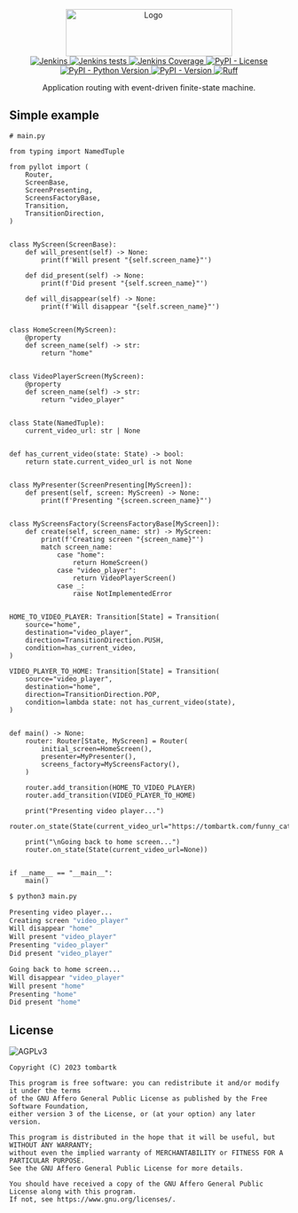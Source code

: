 <style>
.md-content__inner > h1:nth-child(1) {
  display: none;
}
</style>

<div align="center">
  <a href="https://github.com/tom-bartk/pyllot">
    <img src="https://pyllot.tombartk.com/images/logo-dark.png" alt="Logo" width="300" height="85">
  </a>

<div align="center">
<a href="https://jenkins.tombartk.com/job/pyllot/">
  <img alt="Jenkins" src="https://img.shields.io/jenkins/build?jobUrl=https%3A%2F%2Fjenkins.tombartk.com%2Fjob%2Fpyllot">
</a>
<a href="https://jenkins.tombartk.com/job/pyllot/lastCompletedBuild/testReport/">
  <img alt="Jenkins tests" src="https://img.shields.io/jenkins/tests?jobUrl=https%3A%2F%2Fjenkins.tombartk.com%2Fjob%2Fpyllot">
</a>
<a href="https://jenkins.tombartk.com/job/pyllot/lastCompletedBuild/coverage/">
  <img alt="Jenkins Coverage" src="https://img.shields.io/jenkins/coverage/apiv4?jobUrl=https%3A%2F%2Fjenkins.tombartk.com%2Fjob%2Fpyllot%2F">
</a>
<a href="https://www.gnu.org/licenses/agpl-3.0.en.html">
  <img alt="PyPI - License" src="https://img.shields.io/pypi/l/pyllot">
</a>
<a href="https://pypi.org/project/pyllot/">
  <img alt="PyPI - Python Version" src="https://img.shields.io/pypi/pyversions/pyllot">
</a>
<a href="https://pypi.org/project/pyllot/">
  <img alt="PyPI - Version" src="https://img.shields.io/pypi/v/pyllot">
</a>
<a href="https://github.com/astral-sh/ruff"><img src="https://img.shields.io/endpoint?url=https://raw.githubusercontent.com/astral-sh/ruff/main/assets/badge/v2.json" alt="Ruff" style="max-width:100%;"></a>
</div>

  <p align="center">
    Application routing with event-driven finite-state machine.
    <br />
  </p>
</div>

## Simple example

```python3
# main.py

from typing import NamedTuple

from pyllot import (
    Router,
    ScreenBase,
    ScreenPresenting,
    ScreensFactoryBase,
    Transition,
    TransitionDirection,
)


class MyScreen(ScreenBase):
    def will_present(self) -> None:
        print(f'Will present "{self.screen_name}"')

    def did_present(self) -> None:
        print(f'Did present "{self.screen_name}"')

    def will_disappear(self) -> None:
        print(f'Will disappear "{self.screen_name}"')


class HomeScreen(MyScreen):
    @property
    def screen_name(self) -> str:
        return "home"


class VideoPlayerScreen(MyScreen):
    @property
    def screen_name(self) -> str:
        return "video_player"


class State(NamedTuple):
    current_video_url: str | None


def has_current_video(state: State) -> bool:
    return state.current_video_url is not None


class MyPresenter(ScreenPresenting[MyScreen]):
    def present(self, screen: MyScreen) -> None:
        print(f'Presenting "{screen.screen_name}"')


class MyScreensFactory(ScreensFactoryBase[MyScreen]):
    def create(self, screen_name: str) -> MyScreen:
        print(f'Creating screen "{screen_name}"')
        match screen_name:
            case "home":
                return HomeScreen()
            case "video_player":
                return VideoPlayerScreen()
            case _:
                raise NotImplementedError


HOME_TO_VIDEO_PLAYER: Transition[State] = Transition(
    source="home",
    destination="video_player",
    direction=TransitionDirection.PUSH,
    condition=has_current_video,
)

VIDEO_PLAYER_TO_HOME: Transition[State] = Transition(
    source="video_player",
    destination="home",
    direction=TransitionDirection.POP,
    condition=lambda state: not has_current_video(state),
)


def main() -> None:
    router: Router[State, MyScreen] = Router(
        initial_screen=HomeScreen(),
        presenter=MyPresenter(),
        screens_factory=MyScreensFactory(),
    )

    router.add_transition(HOME_TO_VIDEO_PLAYER)
    router.add_transition(VIDEO_PLAYER_TO_HOME)

    print("Presenting video player...")
    router.on_state(State(current_video_url="https://tombartk.com/funny_cats.mp4"))

    print("\nGoing back to home screen...")
    router.on_state(State(current_video_url=None))


if __name__ == "__main__":
    main()
```

```sh
$ python3 main.py

Presenting video player...
Creating screen "video_player"
Will disappear "home"
Will present "video_player"
Presenting "video_player"
Did present "video_player"

Going back to home screen...
Will disappear "video_player"
Will present "home"
Presenting "home"
Did present "home"
```


## License
![AGPLv3](https://www.gnu.org/graphics/agplv3-with-text-162x68.png)
```monospace
Copyright (C) 2023 tombartk

This program is free software: you can redistribute it and/or modify it under the terms
of the GNU Affero General Public License as published by the Free Software Foundation,
either version 3 of the License, or (at your option) any later version.

This program is distributed in the hope that it will be useful, but WITHOUT ANY WARRANTY;
without even the implied warranty of MERCHANTABILITY or FITNESS FOR A PARTICULAR PURPOSE.
See the GNU Affero General Public License for more details.

You should have received a copy of the GNU Affero General Public License along with this program.
If not, see https://www.gnu.org/licenses/.
```
